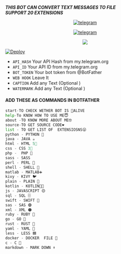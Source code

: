 
**_THIS BOT CAN CONVERT TEXT MESSAGES TO FILE  
    SUPPORT 20 EXTENSIONS_**

<p align="center">
<a href="https://t.me/alluaddict"><img alt="telegram" src="https://img.shields.io/badge/THE HB TELEGRAM-%22B1B17.svg?&logo=telegram&logoColor=red"></a>
<p align="center">
<a href="https://t.me/TELSABOTS"><img alt="telegram" src="https://img.shields.io/badge/HB BOTS TELEGRAM-%22B1B17.svg?&logo=telegram&logoColor=red"></a>
<p align="center">
  
  <a href="https://www.python.org">
    <img src="http://ForTheBadge.com/images/badges/made-with-python.svg">
    

[![Deploy](https://www.herokucdn.com/deploy/button.svg)](https://heroku.com/deploy?template=https://github.com/Einsteinamarjeetk/TEXT-TO-FILE-BOT)
    
    

- `API_HASH` Your API Hash from my.telegram.org
- `API_ID` Your API ID from my.telegram.org
- `BOT_TOKEN` Your bot token from @BotFather
- `WEB HOOK` Leave It
- `CAPTION` Add any Text (Optional )
- `WATERMARK` Add any Text (Optional )
</details>

  
#### ADD THESE AS COMMANDS IN BOTFATHER

```python
start-TO CHECK WETHER BOT IS 🤩ALIVE
help-To KNOW HOW TO USE ME😇
about -TO KNOW MORE ABOUT ME🤓
source-TO GET SOURCE CODE❤️
list - TO GET LIST OF  EXTENSIOSNS😛
python - PYTHON 🐍
java - JAVA ☕️
html - HTML 5⃣
css - CSS 3⃣
php -  PHP 🐘
sass - SASS
perl - PERL 🐫
shell - SHELL 🐚
matlab - MATLAB➕
kivy - KIVY 🐦
plain - PLAIN 📃
kotlin - KOTLIN🔸🔹
js - JAVASCRIPT 🟡
sql - SQL 🗄
swift - SWIFT 🦅
sas - SAS 🟣
xml - XML 🟠
ruby - RUBY 💎
go - GO 🐹
rust - RUST 🦀
yaml - YAML 🔴
less - LESS 🟦
docker - DOCKER  FILE 🐬
c - C 🔵
markdown - MARK DOWN ⬇️
```
